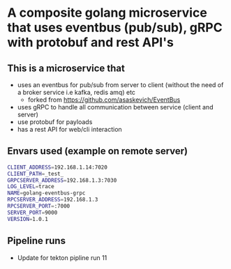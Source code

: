 # A composite golang microservice that uses eventbus (pub/sub), gRPC with protobuf and rest API's

## This is a microservice that 
- uses an eventbus for pub/sub from server to client (without the need of a broker service i.e kafka, redis amq) etc
  - forked from https://github.com/asaskevich/EventBus
- uses gRPC to handle all communication between service (client and server)
- use protobuf for payloads
- has a rest API for web/cli interaction

## Envars used (example on remote server)
```bash
CLIENT_ADDRESS=192.168.1.14:7020
CLIENT_PATH=_test_
GRPCSERVER_ADDRESS=192.168.1.3:7030
LOG_LEVEL=trace
NAME=golang-eventbus-grpc
RPCSERVER_ADDRESS=192.168.1.3
RPCSERVER_PORT=:7000
SERVER_PORT=9000
VERSION=1.0.1
```

## Pipeline runs
- Update for tekton pipline run 11

